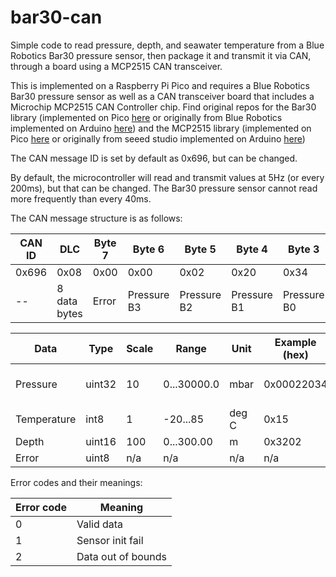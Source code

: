 # bar30-can
Simple code to read pressure, depth, and seawater temperature from a Blue Robotics Bar30 pressure sensor, then package it and transmit it via CAN, through a board using a MCP2515 CAN transceiver.

This is implemented on a Raspberry Pi Pico and requires a Blue Robotics Bar30 pressure sensor as well as a CAN transceiver board that includes a Microchip MCP2515 CAN Controller chip. Find original repos for the Bar30 library (implemented on Pico [here](https://github.com/rwkarren/pico-ms5837) or originally from Blue Robotics implemented on Arduino [here](https://github.com/bluerobotics/BlueRobotics_MS5837_Library)) and the MCP2515 library (implemented on Pico [here](https://github.com/rwkarren/pico-mcp2515) or originally from seeed studio implemented on Arduino [here](https://github.com/autowp/arduino-mcp2515))

The CAN message ID is set by default as 0x696, but can be changed.

By default, the microcontroller will read and transmit values at 5Hz (or every 200ms), but that can be changed. The Bar30 pressure sensor cannot read more frequently than every 40ms.

The CAN message structure is as follows:

| CAN ID      | DLC         | Byte 7      | Byte 6      | Byte 5      | Byte 4      | Byte 3      | Byte 2      | Byte 1      | Byte 0      |
| ----------- | ----------- | ----------- | ----------- | ----------- | ----------- | ----------- | ----------- | ----------- | ----------- |
| 0x696       | 0x08        | 0x00        | 0x00        | 0x02        | 0x20        | 0x34        | 0x15        | 0x32        | 0x02        |
| --          | 8 data bytes| Error       | Pressure B3 | Pressure B2 | Pressure B1 | Pressure B0 | Temp        | Depth MSB   | Depth LSB   |

| Data        | Type        | Scale       | Range       | Unit        | Example (hex) | Example (dec) | Example (scaled)        |
| ----------- | ----------- | ----------- | ----------- | ----------- | ------------- | ------------- | ----------------------- |
| Pressure    | uint32      | 10          | 0...30000.0 | mbar        | 0x00022034    | 139316        | 13931.6 mbar (absolute) |
| Temperature |  int8       | 1           | -20...85    | deg C       | 0x15          | 21            | 21 deg C                |
| Depth       | uint16      | 100         | 0...300.00  | m           | 0x3202        | 12802         | 128.02 m                |
| Error       | uint8       | n/a         | n/a         | n/a         | n/a           | n/a           | Valid Data              |

Error codes and their meanings:

| Error code  | Meaning     |
| ----------- | ----------- |
| 0           | Valid data  |
| 1           | Sensor init fail  |
| 2           | Data out of bounds  |
